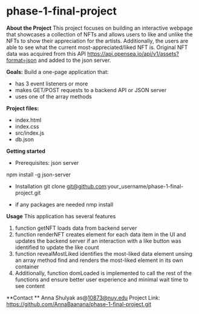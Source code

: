 # phase-1-final-project

**About the Project**
This project focuses on building an interactive webpage 
that showcases a collection of NFTs and allows users
to like and unlike the NFTs to show their appreciation for the artists.
Additionally, the users are able to see what the current 
most-appreciated/liked NFT is.
Original NFT data was acquired from this API 
https://api.opensea.io/api/v1/assets?format=json
and added to the json server.

**Goals:**
Build a one-page application that:
- has 3 event listeners or more
- makes GET/POST requests to a backend API or JSON server
- uses one of the array methods 

**Project files:**
- index.html
- index.css
- src/index.js
- db.json


**Getting started**

- Prerequisites: 
json server

npm install -g json-server

- Installation 
git clone git@github.com:your_username/phase-1-final-project.git

* if any packages are needed
nmp install

**Usage**
This application has several features

1. function getNFT loads data from backend server 
2. function renderNFT creates element for each data item in the UI and updates the backend server if an interaction with a like button was identified to update the like count
3. function revealMostLiked identifies the most-liked data element unsing an array method find and renders the most-liked element in its own container
4. Additionally, function domLoaded is implemented to call the rest of the functions and ensure better user experience and minimal wait time to see content

**Contact **
Anna Shulyak as@10873@nuy.edu
Project Link: https://github.com/AnnaBaanana/phase-1-final-project.git
